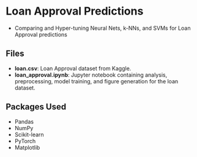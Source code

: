 # Loan Approval Predictions

- Comparing and Hyper-tuning Neural Nets, k-NNs, and SVMs for Loan Approval predictions

## Files

- **loan.csv**: Loan Approval dataset from Kaggle.
- **loan_approval.ipynb**: Jupyter notebook containing analysis, preprocessing, model training, and figure generation for the loan dataset.

## Packages Used

- Pandas
- NumPy
- Scikit-learn
- PyTorch
- Matplotlib
